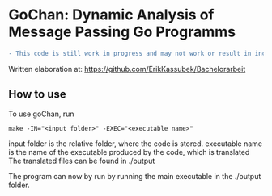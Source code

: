 # GoChan: Dynamic Analysis of Message Passing Go Programms

```diff 
- This code is still work in progress and may not work or result in incorrect behavior!
```

Written elaboration at: https://github.com/ErikKassubek/Bachelorarbeit

## How to use
To use goChan, run 
```
make -IN="<input folder>" -EXEC="<executable name>"
```
input folder is the relative folder, where the code is stored.
executable name is the name of the executable produced by the code, which is translated
The translated files can be found in ./output

The program can now by run by running the main executable in the ./output
folder. 
